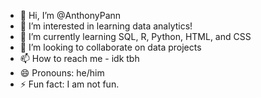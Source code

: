 - 👋 Hi, I’m @AnthonyPann
- 👀 I’m interested in learning data analytics!
- 🌱 I’m currently learning SQL, R, Python, HTML, and CSS
- 💞️ I’m looking to collaborate on data projects
- 📫 How to reach me - idk tbh
- 😄 Pronouns: he/him
- ⚡ Fun fact: I am not fun.

<!---
AnthonyPann/AnthonyPann is a ✨ special ✨ repository because its `README.md` (this file) appears on your GitHub profile.
You can click the Preview link to take a look at your changes.
--->
